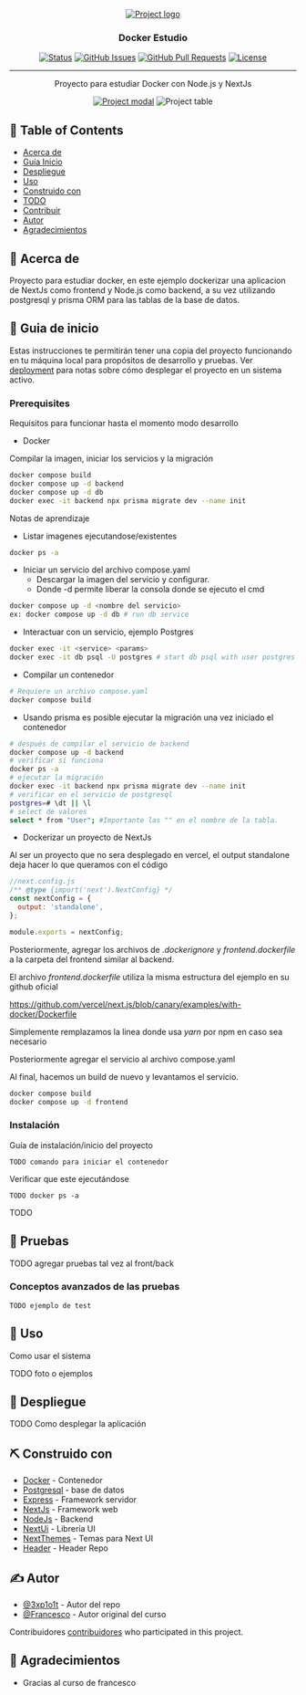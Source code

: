   <a href="" rel="noopener">
<p align="center">
 <img src="github-header-image.png" alt="Project logo"></a>
</p>

<h3 align="center">Docker Estudio</h3>

<div align="center">

[![Status](https://img.shields.io/badge/status-active-success.svg)]()
[![GitHub Issues](https://img.shields.io/github/issues/3xp1o1t/docker-estudio)](https://github.com/3xp1o1t/docker-estudio/issues)
[![GitHub Pull Requests](https://img.shields.io/github/issues-pr/3xp1o1t/docker-estudio)](https://github.com/3xp1o1t/docker-estudio/pulls)
[![License](https://img.shields.io/badge/license-MIT-blue.svg)](/LICENSE)

</div>

---

<p align="center">Proyecto para estudiar Docker con Node.js y NextJs</p>

<a href="" rel="noopener">
<p align="center">
 <img src="previewModal.png" alt="Project modal"></a>
 <img src="previewTable.png" alt="Project table"></a>
</p>

## 📝 Table of Contents

- [Acerca de](#about)
- [Guía Inicio](#guia_inicio)
- [Despliegue](#deployment)
- [Uso](#usage)
- [Construido con](#built_using)
- [TODO](../TODO.md)
- [Contribuir](../CONTRIBUTING.md)
- [Autor](#authors)
- [Agradecimientos](#acknowledgement)

## 🧐 Acerca de <a name = "about"></a>

Proyecto para estudiar docker, en este ejemplo dockerizar una aplicacion de NextJs como frontend y Node.js como backend, a su vez utilizando postgresql y prisma ORM para las
tablas de la base de datos.

## 🏁 Guia de inicio <a name = "guia_inicio"></a>

Estas instrucciones te permitirán tener una copia del proyecto funcionando en tu máquina local para propósitos de desarrollo y pruebas. Ver [deployment](#deployment) para notas sobre cómo desplegar el proyecto en un sistema activo.

### Prerequisites

Requisitos para funcionar hasta el momento modo desarrollo

- Docker

Compilar la imagen, iniciar los servicios y la migración

```bash
docker compose build
docker compose up -d backend
docker compose up -d db
docker exec -it backend npx prisma migrate dev --name init
```

Notas de aprendizaje

- Listar imagenes ejecutandose/existentes

```bash
docker ps -a
```

- Iniciar un servicio del archivo compose.yaml
  - Descargar la imagen del servicio y configurar.
  - Donde -d permite liberar la consola donde se ejecuto el cmd

```bash
docker compose up -d <nombre del servicio>
ex: docker compose up -d db # run db service
```

- Interactuar con un servicio, ejemplo Postgres

```bash
docker exec -it <service> <params>
docker exec -it db psql -U postgres # start db psql with user postgres
```

- Compilar un contenedor

```bash
# Requiere un archivo compose.yaml
docker compose build
```

- Usando prisma es posible ejecutar la migración una vez iniciado el contenedor

```bash
# después de compilar el servicio de backend
docker compose up -d backend
# verificar si funciona
docker ps -a
# ejecutar la migración
docker exec -it backend npx prisma migrate dev --name init
# verificar en el servicio de postgresql
postgres=# \dt || \l
# select de valores
select * from "User"; #Importante las "" en el nombre de la tabla.
```

- Dockerizar un proyecto de NextJs

Al ser un proyecto que no sera desplegado en vercel, el output standalone
deja hacer lo que queramos con el código

```js
//next.config.js
/** @type {import('next').NextConfig} */
const nextConfig = {
  output: 'standalone',
};

module.exports = nextConfig;
```

Posteriormente, agregar los archivos de _.dockerignore_ y _frontend.dockerfile_ a la carpeta del frontend similar al backend.

El archivo _frontend.dockerfile_ utiliza la misma estructura del ejemplo en su github oficial

<https://github.com/vercel/next.js/blob/canary/examples/with-docker/Dockerfile>

Simplemente remplazamos la linea donde usa _yarn_ por npm en caso sea necesario

Posteriormente agregar el servicio al archivo compose.yaml

Al final, hacemos un build de nuevo y levantamos el servicio.

```bash
docker compose build
docker compose up -d frontend
```

### Instalación

Guía de instalación/inicio del proyecto

```
TODO comando para iniciar el contenedor
```

Verificar que este ejecutándose

```
TODO docker ps -a
```

TODO <Imagen como se ve corriendo>

## 🔧 Pruebas <a name = "tests"></a>

TODO agregar pruebas tal vez al front/back

### Conceptos avanzados de las pruebas

```
TODO ejemplo de test
```

## 🎈 Uso <a name="usage"></a>

Como usar el sistema

TODO foto o ejemplos

## 🚀 Despliegue <a name = "deployment"></a>

TODO Como desplegar la aplicación

## ⛏️ Construido con <a name = "built_using"></a>

- [Docker](https://www.mongodb.com/) - Contenedor
- [Postgresql](https://postgresql.com/) - base de datos
- [Express](https://expressjs.com/) - Framework servidor
- [NextJs](https://vuejs.org/) - Framework web
- [NodeJs](https://nodejs.org/en/) - Backend
- [NextUi](https://nextui.org) - Librería UI
- [NextThemes](https://www.npmjs.com/package/next-themes) - Temas para Next UI
- [Header](https://leviarista.github.io/github-profile-header-generator/) - Header Repo

## ✍️ Autor <a name = "authors"></a>

- [@3xp1o1t](https://github.com/3xp1o1t) - Autor del repo
- [@Francesco](https://www.youtube.com/@francescociulla) - Autor original del curso

Contribuidores [contribuidores](https://github.com/3xp1o1t) who participated in this project.

## 🎉 Agradecimientos <a name = "acknowledgement"></a>

- Gracias al curso de francesco
